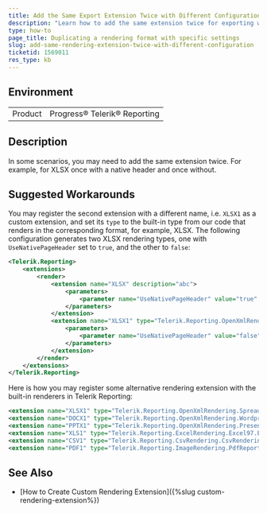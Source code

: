 ```yaml
---
title: Add the Same Export Extension Twice with Different Configuration
description: "Learn how to add the same extension twice for exporting with different configuration in Telerik Reporting."
type: how-to
page_title: Duplicating a rendering format with specific settings
slug: add-same-rendering-extension-twice-with-different-configuration
ticketid: 1569011
res_type: kb
---
```


## Environment

<table>
	<tbody>
		<tr>
			<td>Product</td>
			<td>Progress® Telerik® Reporting</td>
		</tr>
	</tbody>
</table>

## Description

In some scenarios, you may need to add the same extension twice. For example, for XLSX once with a native header and once without.

## Suggested Workarounds

You may register the second extension with a different name, i.e. `XLSX1` as a custom extension, and set its `type` to the built-in type from our code that renders in the corresponding format, for example, XLSX. The following configuration generates two XLSX rendering types, one with `UseNativePageHeader` set to `true`, and the other to `false`:

````XML
<Telerik.Reporting>
	<extensions>
		<render>
			<extension name="XLSX" description="abc">
				<parameters>
					<parameter name="UseNativePageHeader" value="true" />
				</parameters>
			</extension>
			<extension name="XLSX1" type="Telerik.Reporting.OpenXmlRendering.Spreadsheet.SpreadsheetReport, Telerik.Reporting.OpenXmlRendering" description="xlsx1">
				<parameters>
					<parameter name="UseNativePageHeader" value="false" />
				</parameters>
			</extension>
		</render>
	</extensions>
</Telerik.Reporting>
````

Here is how you may register some alternative rendering extension with the built-in renderers in Telerik Reporting:

````XML
<extension name="XLSX1" type="Telerik.Reporting.OpenXmlRendering.Spreadsheet.SpreadsheetReport, Telerik.Reporting.OpenXmlRendering" description="xlsx1" />
<extension name="DOCX1" type="Telerik.Reporting.OpenXmlRendering.Wordprocessing.WordprocessingReport, Telerik.Reporting.OpenXmlRendering" description="docx1" />
<extension name="PPTX1" type="Telerik.Reporting.OpenXmlRendering.Presentation.PresentationReport, Telerik.Reporting.OpenXmlRendering" description="pptx1" />
<extension name="XLS1" type="Telerik.Reporting.ExcelRendering.Excel97.ExcelReport, Telerik.Reporting" description="xls1" />
<extension name="CSV1" type="Telerik.Reporting.CsvRendering.CsvRenderingExtension, Telerik.Reporting" description="csv1" />
<extension name="PDF1" type="Telerik.Reporting.ImageRendering.PdfReport, Telerik.Reporting" description="pdf1" />
````

## See Also

* [How to Create Custom Rendering Extension]({%slug custom-rendering-extension%})
